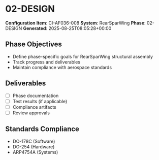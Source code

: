 # 02-DESIGN

**Configuration Item**: CI-AF036-008
**System**: RearSparWing
**Phase**: 02-DESIGN
**Generated**: 2025-08-25T08:05:28+00:00

## Phase Objectives
- Define phase-specific goals for RearSparWing structural assembly
- Track progress and deliverables
- Maintain compliance with aerospace standards

## Deliverables
- [ ] Phase documentation
- [ ] Test results (if applicable)
- [ ] Compliance artifacts
- [ ] Review approvals

## Standards Compliance
- DO-178C (Software)
- DO-254 (Hardware)
- ARP4754A (Systems)


